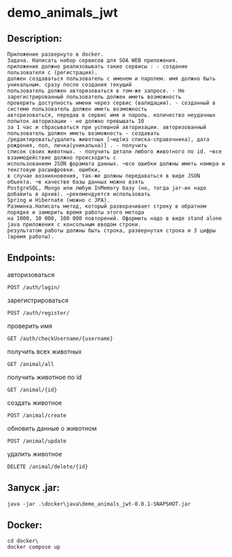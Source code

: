 # demo_animals_jwt


Description:
---
```
Приложение развернуто в docker.
Задача. Написать набор сервисов для SOA WEB приложения.
приложение должно реализовывать такие сервисы : - создание пользователя с (регистрация).
должен создаваться пользователь с именем и паролем. имя должно быть уникальным. сразу после создания текущий 
пользователь должен авторизоваться в том-же запросе. - Не зарегистрированный пользователь должен иметь возможность 
проверить доступность имени через сервис (валидации). - созданный в системе пользователь должен иметь возможность 
авторизоваться, передав в сервис имя и пароль. количество неудачных попыток авторизации - не должно превышать 10 
за 1 час и сбрасываться при успешной авторизации. авторизованный пользователь должен иметь возможность - создавать 
/редактировать/удалить животных [¬ид(из списка-справочника), дата рождения, пол, личка(уникальна)] . - получить 
список своих животных. - получить детали любого животного по id. ¬все взаимодействие должно происходить с 
использованием JSON форамата данных. ¬все ошибки должны иметь номера и текстовую расшифровки. ошибки, 
в случае возникновения, так-же должны передаваться в виде JSON объекта. ¬в качестве базы данных можно взять  
PostgreSQL, Mongo или любую InMemory базу (но, тогда jar-ик надо добавить в архив). –рекомендуется использовать 
Spring и Hibernate (можно c JPA).
Разминка.Написать метод, который разворачивает строку в обратном порядке и замерить время работы этого метода 
на 1000, 10 000, 100 000 повторений. Оформить надо в виде stand alone java приложения с консольным вводом строки.
результатом работы должны быть строка, развернутая строка и 3 цифры (время работы).
```  
Endpoints:
---
авторизоваться 
```
POST /auth/login/
```   
зарегистрироваться 
```
POST /auth/register/
```
проверить имя  
```
GET /auth/checkUsername/{username}
```
получить всех животных  
```
GET /animal/all
```
получить  животное по id  
```
GET /animal/{id}
```
создать животное  
```
POST /animal/create
```
обновить данные о животном  
```
POST /animal/update
```
удалить животное  
```
DELETE /animal/delete/{id}
```

Запуск .jar:
---
```
java -jar .\docker\java\demo_animals_jwt-0.0.1-SNAPSHOT.jar
```
Docker:
---
```  
cd docker\ 
docker compose up
```
